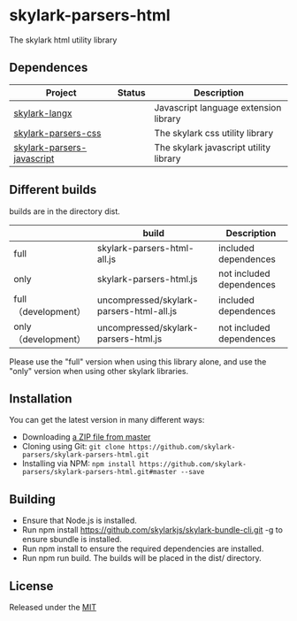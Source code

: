 # skylark-parsers-html
The skylark html utility library

## Dependences

| Project                                                      | Status | Description                            |
| ------------------------------------------------------------ | ------ | -------------------------------------- |
| [skylark-langx](https://github.com/skylarklangx/skylark-langx) |        | Javascript language extension library  |
| [skylark-parsers-css](https://github.com/skylark-parsers/skylark-parsers-css) |        | The skylark css utility library        |
| [skylark-parsers-javascript](https://github.com/skylark-parsers/skylark-parsers-javascript) |        | The skylark javascript utility library |

## Different builds

builds are in the directory dist.

|                      | build                                  | Description              |
| -------------------- | -------------------------------------- | ------------------------ |
| full                 | skylark-parsers-html-all.js              | included dependences     |
| only                 | skylark-parsers-html.js                  | not included dependences |
| full （development） | uncompressed/skylark-parsers-html-all.js | included dependences     |
| only （development） | uncompressed/skylark-parsers-html.js     | not included dependences |

Please use the "full" version when using this library alone, and use the "only" version when using other skylark libraries.

## Installation

You can get the latest version in many different ways:

- Downloading [a ZIP file from master](https://github.com/skylark-parsers/skylark-parsers-html/archive/master.zip)
- Cloning using Git: `git clone https://github.com/skylark-parsers/skylark-parsers-html.git`
- Installing via NPM: `npm install https://github.com/skylark-parsers/skylark-parsers-html.git#master --save`

## Building 

- Ensure that Node.js is installed.
- Run npm install https://github.com/skylarkjs/skylark-bundle-cli.git -g to ensure sbundle is installed.
- Run npm install to ensure the required dependencies are installed.
- Run npm run build. The builds will be placed in the dist/ directory.

## License

Released under the [MIT](http://opensource.org/licenses/MIT)
